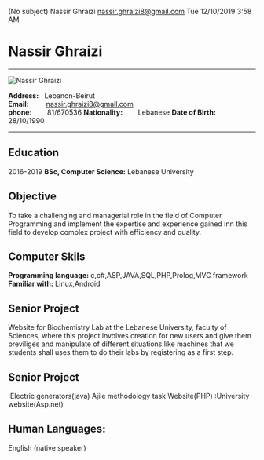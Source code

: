 (No subject)
Nassir Ghraizi <nassir.ghraizi8@gmail.com>
Tue 12/10/2019 3:58 AM

# Nassir Ghraizi

---

![Nassir Ghraizi](/smiley.png "logo")

**Address:** &nbsp; Lebanon-Beirut </br>
**Email:** &nbsp;&nbsp;&nbsp;&nbsp;&nbsp;&nbsp;&nbsp;&nbsp;[nassir.ghraizi8@gmail.com](nassir.ghraizi8@gmail.com)</br>
**phone:** &nbsp;&nbsp;&nbsp;&nbsp;&nbsp;&nbsp; 81/670536
**Nationality:** &nbsp;&nbsp;&nbsp;&nbsp;&nbsp;&nbsp; Lebanese
**Date of Birth:** &nbsp;&nbsp;&nbsp;&nbsp;&nbsp;&nbsp; 28/10/1990

---

## Education

2016-2019
**BSc, Computer Science:** Lebanese University

## Objective

To take a challenging and managerial role in the field of Computer Programming and implement the expertise and experience gained inn this field to develop complex project with efficiency and quality.

## Computer Skils

**Programming language:** c,c#,ASP,JAVA,SQL,PHP,Prolog,MVC framework
**Familiar with:** Linux,Android

## Senior Project

Website for Biochemistry Lab at the Lebanese University, faculty of Sciences, where this project involves creation for new users and give them previliges and manipulate of different situations like machines that we students shall uses them to do their labs by registering as a first step.

## Senior Project

:Electric generators(java)
Ajile methodology task Website(PHP)
:University website(Asp.net)

## Human Languages:

English (native speaker)
